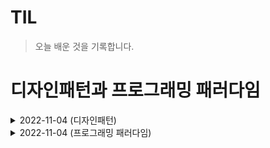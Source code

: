 # TIL

>오늘 배운 것을 기록합니다.

# 디자인패턴과 프로그래밍 패러다임

<details>
  <summary>2022-11-04 (디자인패턴)</summary>
<pre>

# 1. 디자인 패턴
프로그램을 설계할 때 발생했던 문제점들을 객체 간의 상호 관계 등을 이용하여 해결할 수 있도록 하나의
'규약'형태로 만들어 놓은 것을 의미합니다.

## 1-1 싱글톤 패턴(Singleton pattern)
하나의 클래스에 오직 하나의 인스턴스만 가지는 패턴입니다. 보통 데이터베이스 연결 모듈에 많이
사용합니다. 이처럼 동일한 자원이나 데이터를 처리하는 객체가 불필요하게 여러 개 만들어질 필요가
없는 경우에 주로 사용합니다.

![image](https://user-images.githubusercontent.com/105253684/200205493-333887ea-bdc2-453e-a0a5-1a1e65646208.png)

### 1-1-1 싱글톤 패턴의 단점
TDD(Test Driven Development)를 할 때 걸림돌이 됩니다. TDD를 할 때 단위 테스트를 주로 하는데,
단위 테스트는 테스트가 서로 독립적이어야 하며 테스트를 어떤 순서로든 실행할 수 있어야 합니다.

하지만 싱글톤 패턴은 미리 생성된 하나의 인스턴스를 기반으로 구현하는 패턴이므로 각 테스트마다
'독립적인' 인스턴스를 만들기가 어렵습니다.

* TDD(Test Driven Development) : 테스트 주도 개발을 의미하며 개발방법론 중 하나로 작은 단위의
테스트 케이스를 작성하고 이를 통과하는 코드를 추가하는 단계를 반복해 구현 테스트가 실패할 경우, 
테스트를 통과하기 위한 최소한으로 코드를 개선하고 마지막으로 테스트에 성공한 코드를 리팩터링 하는
과정을 거침

### 1-1-2 의존성 주입
싱글톤 패턴은 사용하기가 쉽고 굉장히 실용적이지만 모듈 간의 결합을 강하게 만들 수 있다는 단점이
있습니다. 이때 의존성 주입(DI, Dependency Injection)을 통해 모듈간의 결합을 조금 더 느슨하게
만들어 해결할 수 있습니다.

참고로 의존성이란 종속성이라고도 하며 A가 B에 의존성이 있다는 것은 B의 변경 사항에 대해 A또한
변해야 된다는 것을 의미합니다.

## 1-2 팩토리 패턴(Factory pattern)
객체를 사용하는 코드에서 객체 생성 부분을 떼어내 추상화한 패턴이자 상속 관계에 있는 두 클래스에서
상위 클래스가 중요한 뼈대를 결정하고, 하위 클래스에서 객체 생성에 관한 구체적인 내용을 결정하는
패턴입니다.

![image](https://user-images.githubusercontent.com/105253684/200206347-c5d2248f-d3cb-496e-a0e9-836ff747e264.png)

## 1-3 전략 패턴(Strategy pattern)
정책 패턴(policy pattern)이라고도 하며, 객체의 행위를 바꾸고 싶은 경우 '직접' 수정하지 않고 전략
이라고 부르는 '캡슐화한 알고리즘'을 컨텍스트 안에서 바꿔주면서 상효 교체가 가능하게 만드는 패턴
입니다.

![image](https://user-images.githubusercontent.com/105253684/200206363-78d29a6c-7046-41c9-83d7-0ad6c61c4e33.png)

* 컨텍스트 : 프로그래밍에서의 컨텍스트는 상황, 맥락, 문맥을 의미하며 개발자가 어떠한 작업을 완료하는 데 필요한 모든 관련 정보를 말합니다.

## 1-4 옵저버 패턴(Observer pattern)
주체가 어떤 객체(subject)의 상태 변화를 관찰하다가 상태 변화가 있을 때마다 메서드 등을 통해 옵저버
목록에 있는 옵저버들에게 변화를 알려주는 디자인 패턴입니다.

![image](https://user-images.githubusercontent.com/105253684/200206758-8d9f018e-2564-4c48-9cc6-634112d3c685.png)

여기서 주체란 객체의 상태 변화를 보고 있는 관찰자이며, 옵저버들이란 이 객체의 상태 변화에 따라
전달되는 메서드 등을 기반으로 '추가 변화 사항'이 생기는 객체들을 의미합니다.

## 1-5 프록시 패턴(Proxy pattern)
프록시(proxy)란 '대리인'을 말하며 대상 객체에 접근하기 전 그 접근에 대한 흐름을 가로채 대상 객체
앞단의 인터페이스 역할을 하는 디자인 패턴입니다.

![image](https://user-images.githubusercontent.com/105253684/200207304-36dba7bb-9764-4ff2-83c4-320d91e4ada6.png)

이를 통해 객체의 속성, 변환 등을 보완하며 보안, 데이터 검증, 캐싱, 로깅에 사용합니다.

## 1-6 이터레이터 패턴(Iterator pattern)
이터레이터를 사용하여 컬렉션의 요소들에 접근하는 디자인패턴입니다.
이를 통해 순회할 수 있는 여러 가지 자료형의 구조와는 상관없이 이터레이터라는 하나의 인터페이스로
순회가 가능합니다.

![image](https://user-images.githubusercontent.com/105253684/200210802-fd6cb782-0747-45a1-8f00-3682e5c12c26.png)

## 1-7 MVC 패턴(Model-View-Controller)
모델(Model), 뷰(View), 컨트롤러(Controller)로 이루어진 디자인 패턴입니다. 애플리케이션의 구성
요소를 세 가지 역할로 구분하여 개발 프로세스에서 각각의 구성 요소에만 집중해서 개발할 수 있습니다.
재사용성과 확장성이 용이하다는 장점이 있고, 애플리케이션이 복잡해질수록 모델과 뷰의 관계가 복잡해지는
단점이 있습니다.

![image](https://user-images.githubusercontent.com/105253684/200211860-17cdc37c-7900-4927-8e5b-af6f2b1e9560.png)

## 1-7-1 모델(Model)
애플리케이션의 데이터인 데이터베이스, 상수, 변수 등을 뜻합니다.

## 1-7-2 뷰(View)
사용자 인터페이스 요소를 나타냅니다. 즉, 모델을 기반으로 사용자가 볼 수 있는 화면을 뜻합니다.

## 1-7-3 컨트롤러(Controller)
하나 이상의 모델과 하나 이상의 뷰를 잇는 다리 역할을 하며 이벤트 등 메인 로직을 담당합니다.
또한, 모델과 뷰의 생명주기도 관리하며, 모델이나 뷰의 변경 통지를 받으면 이를 해석하여 각각의
구성 요소에 해당 내용에 대해 알려줍니다.

## 1-8 MVP 패턴(Model-View-Presenter)
MVC 패턴으로부터 파생되었으며 MVC에서 C에 해당하는 컨트롤러가 프레젠터(Presenter)로 교체된 패턴입니다.

뷰와 프레젠터는 일대일 관계이기 때문에 MVC패턴보다 더 강한 결합을 지닌 디자인 패턴이라고 볼 수 있습니다.

## 1-9 MVVM 패턴(Model-View-View Model)
MVC의 C에 해당하는 컨트롤러가 뷰모델(View Model)로 바뀐 패턴입니다.

![image](https://user-images.githubusercontent.com/105253684/200212217-0dbd7bde-b057-4d48-b2c7-db02c93cc08f.png)

뷰모델은 뷰를 더 추상화한 계층이며, MVVM 패턴은 MVC 패턴과는 다르게 커맨드와 데이터 바인딩을 가지는
것이 특징입니다. 뷰와 뷰모델 사이의 양방향 데이터 바인딩을 지원하며 UI를 별도의 코드 수정 없이
재사용할 수 있고 단위 테스팅하기 쉽다는 장점이 있습니다.

* 커맨드 : 여러 가지 요소에 대한 처리를 하나의 액션으로 처리할 수 있게 하는 기법
* 데이터 바인딩 : 화면에 보이는 데이터와 웹 브라우저의 메모리 데이터를 일치시키는 기법으로, 뷰모델을 변경하면 뷰가 변경된다.

</pre>
</details>


<details>
  <summary>2022-11-04 (프로그래밍 패러다임)</summary>
<pre>

# 1. 프로그래밍 패러다임(Programming paradigm)
프로그래머에게 프로그래밍의 관점을 갖게 해주는 역할을 하는 개발 방법론입니다.

예를 들어 객체지향 프로그래밍은 프로그래머들이 프로그램을 상호 작용하는 객체들의 집합으로 볼 수 있게
하는 반면에, 함수형 프로그래밍은 상태 값을 지니지 않는 함수 값들의 연속으로 생각할 수 있게 해줍니다.

어떤 언어는 특정한 패러다임을 지원하기도 하는데, jdk 1.8 이전의 자바는 객체지향 프로그래밍을
지원하는 반면에, 하스켈은 함수형 프로그래밍을 지원합니다. 여러 패러다임을 지원하는 언어로는 
C++, 파이썬, 자바스크립트가 있으며 자바의 경우 jdk 1.8부터 함수형 프로그래밍 패러다임을 지원하기
위해 람다식, 생성자 레퍼런스, 메서드 레퍼런스를 도입했고 선언형 프로그래밍을 위해 스트림(stream)
같은 표준 API 등도 추가했습니다.

프로그래밍 패러다임은 크게 선언형, 명령형으로 나누며, 선언형은 함수형이라는 하위 집합을 갖습니다.
또한, 명령형은 다시 객체지향, 절차지향으로 나눕니다.

![image](https://user-images.githubusercontent.com/105253684/200223237-a39581a4-8b28-4b2b-b2cb-4070e9291089.png)

## 1-1 선언형과 함수형 프로그래밍
선언형 프로그래밍(declarative programming)이란 '무엇을'풀어내는가에 집중하는 패러다임이며,
"프로그램은 함수로 이루어진 것이다."라는 명제가 담겨 있는 패러다임이기도 합니다.

함수형 프로그래밍(functional programming)은 선언형 패러다임의 일종입니다. '순수 함수'들을
블록처럼 쌓아 로직을 구현하고 '고차 함수'를 통해 재사용성을 높인 프로그래밍 패러다임입니다.
* 순수 함수 : 출력이 입력에만 의존하는 것
* 고차 함수 : 함수가 함수를 값처럼 매개변수로 받아 로직을 생성할 수 있는 것

## 1-2 객체지향 프로그래밍(OOP, Object-Oriented Programming)
객체들의 집합으로 프로그램의 상호 작용을 표현하며 데이터를 객체로 취급하여 객체 내부에 선언된
메서드를 활용하는 방식을 말합니다. 설계에 많은 시간이 소요되며 처리 속도가 다른 프로그래밍
패러다임에 비해 상대적으로 느립니다.

### 1-2-1 객체지향 프로그래밍의 특징
객체지향 프로그래밍은 추상화, 캡슐화, 상속성, 다형성이라는 특징이 있습니다.
* 추상화(abstraction) : 복잡한 시스템으로부터 핵심적인 개념 또는 기능을 간추려내는 것을 의미
* 캡슐화(encapsulation) : 객체의 속성과 메서드를 하나로 묶고 일부를 외부에 감추어 은닉하는 것
* 상속성(inheritance) : 상위 클래스의 특성을 하위 클래스가 이어받아서 재사용하거나 추가, 확장하는 것
* 다형성(polymorphism) : 하나의 메서드나 클래스가 다양한 방법으로 동작하는 것을 말하며, 대표적으로 오버로딩, 오버라이딩이 있음
  * 오버로딩 : 같은 이름을 가진 메서드를 여러 개 두는 것 - 메서드의 타입, 매개변수의 유형, 개수 등으로 여러 개를 두며 컴파일 중에 발생하는 '정적'다형성
  * 오버라이딩 : 메서드 오버라이딩을 말하며 상위 클래스로부터 상속받은 메서드를 하위 클래스가 재정의 하는 것 런타임 중 발생하는 '동적'다형성

### 1-2-2 객체지향 프로그래밍 설계 원칙
객체지향 프로그래밍을 설계할 때는 SOLID원칙을 지켜주어야 합니다.

* 단일 책임 원칙(SRP, Single Responsibility Principle) : 모든 클래스는 각각 하나의 책임만 가져야 하는 원칙
* 개방-페쇄 원칙(OCP, Open Closed Principle) : 유지 보수 사항이 생긴다면 코드를 쉽게 확장할 수 있도록 하고 수정할 때는 닫혀 있어야 하는 원칙
* 리스코프 치환 원칙(LSP, Liskov Substitution Principle) : 프로그램의 객체는 프로그램의 정확성을 깨뜨리지 않으면서 하위 타입의 인스턴스로 바꿀 수 있어야 하는 것
* 인터페이스 분리 원칙(ISP, Interface Segregation Principle) : 하나의 일반적인 인터페이스보다 구체적인 여러 개의 인터페이스를 만들어야 하는 원칙

## 1-3 절차지향 프로그래밍
로직이 수행되어야 할 연속적인 계산 과정으로 이루어져 있고 일이 진행되는 방식으로 그저 코드를
구현하기만 하면 되기 때문에 가독성이 좋으며 실행 속도가 빠릅니다. 주로 계산이 많은 작업 등에
쓰입니다. 단점으로 모듈화하기가 어렵고 유지 보수성이 떨어진다는 점이 있습니다.

# 2. 패러다임의 혼합
어떠한 패러다임이 가장 좋냐고 묻는다면 답은 "그런 것은 없다." 입니다. 비즈니스 로직이나 서비스의
특징을 고려해서 패러다임을 정하는 것이 좋고, 하나의 패러다임을 기반으로 통일하여 서비스를 구축하는
것도 좋은 생각이지만 여러 패러다임을 조합해 상황과 맥락에 따라 패러다임 간의 장점만 취해 개발하는
것이 좋습니다.

</pre>
</details>